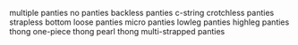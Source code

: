 multiple panties
no panties
backless panties
c-string
crotchless panties
strapless bottom
loose panties
micro panties
lowleg panties
highleg panties
thong
one-piece thong
pearl thong
multi-strapped panties
